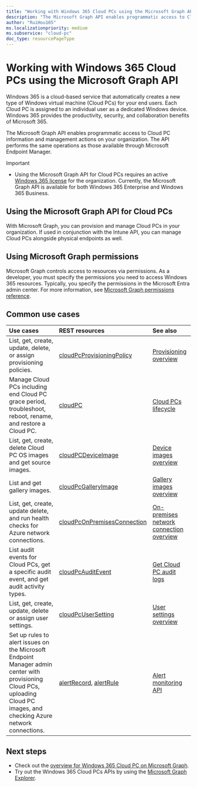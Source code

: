 ```yaml
---
title: "Working with Windows 365 Cloud PCs using the Microsoft Graph API"
description: "The Microsoft Graph API enables programmatic access to Cloud PC information and management actions on your organization."
author: "RuiHou105"
ms.localizationpriority: medium
ms.subservice: "cloud-pc"
doc_type: resourcePageType
---
```


# Working with Windows 365 Cloud PCs using the Microsoft Graph API

Windows 365 is a cloud-based service that automatically creates a new type of Windows virtual machine (Cloud PCs) for your end users. Each Cloud PC is assigned to an individual user as a dedicated Windows device. Windows 365 provides the productivity, security, and collaboration benefits of Microsoft 365.

The Microsoft Graph API enables programmatic access to Cloud PC information and management actions on your organization. The API performs the same operations as those available through Microsoft Endpoint Manager.

> [!IMPORTANT]
> * Using the Microsoft Graph API for Cloud PCs requires an active [Windows 365 license](https://www.microsoft.com/windows-365) for the organization. Currently, the Microsoft Graph API is available for both Windows 365 Enterprise and Windows 365 Business.

## Using the Microsoft Graph API for Cloud PCs

With Microsoft Graph, you can provision and manage Cloud PCs in your organization. If used in conjunction with the Intune API, you can manage Cloud PCs alongside physical endpoints as well.

## Using Microsoft Graph permissions

Microsoft Graph controls access to resources via permissions. As a developer, you must specify the permissions you need to access Windows 365 resources. Typically, you specify the permissions in the Microsoft Entra admin center. For more information, see [Microsoft Graph permissions reference](/graph/permissions-reference).

## Common use cases

|Use cases|REST resources|See also|
|:---|:---|:---|
|List, get, create, update, delete, or assign provisioning policies.|[cloudPcProvisioningPolicy](../resources/cloudpcprovisioningpolicy.md)|[Provisioning overview](/windows-365/enterprise/provisioning)|
|Manage Cloud PCs including end Cloud PC grace period, troubleshoot, reboot, rename, and restore a Cloud PC.|[cloudPC](../resources/cloudpc.md)|[Cloud PCs lifecycle](/windows-365/enterprise/lifecycle)|
|List, get, create, delete Cloud PC OS images and get source images.|[cloudPCDeviceImage](../resources/cloudpcdeviceimage.md)|[Device images overview](/windows-365/enterprise/device-images)|
|List and get gallery images.|[cloudPcGalleryImage](../resources/cloudpcgalleryimage.md)|[Gallery images overview](/windows-365/enterprise/device-images)|
|List, get, create, update delete, and run health checks for Azure network connections.|[cloudPcOnPremisesConnection](../resources/cloudpconpremisesconnection.md)|[On-premises network connection overview](/windows-365/enterprise/on-premises-network-connections)|
|List audit events for Cloud PCs, get a specific audit event, and get audit activity types.|[cloudPcAuditEvent](../resources/cloudpcauditevent.md)|[Get Cloud PC audit logs](/windows-365/enterprise/get-cloud-pc-audit-logs-using-powershell)|
|List, get, create, update, delete or assign user settings.|[cloudPcUserSetting](../resources/cloudpcusersetting.md)|[User settings overview](../resources/cloudpcusersetting.md)|
|Set up rules to alert issues on the Microsoft Endpoint Manager admin center with provisioning Cloud PCs, uploading Cloud PC images, and checking Azure network connections.|[alertRecord](devicemanagement-alertrecord.md), [alertRule](devicemanagement-alertrule.md) | [Alert monitoring API](devicemanagement-monitoring.md)|

## Next steps
- Check out the [overview for Windows 365 Cloud PC on Microsoft Graph](/graph/cloudpc-concept-overview).
- Try out the Windows 365 Cloud PCs APIs by using the [Microsoft Graph Explorer](https://developer.microsoft.com/graph/graph-explorer).
